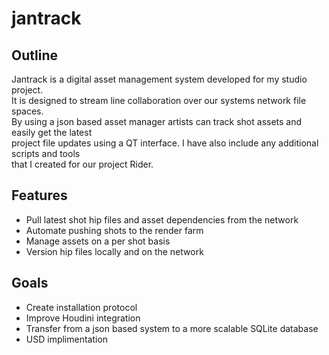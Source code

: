 # jantrack
## Outline
Jantrack is a digital asset management system developed for my studio project.<br>
It is designed to stream line collaboration over our systems network file spaces.<br>
By using a json based asset manager artists can track shot assets and easily get the latest<br>
project file updates using a QT interface. I have also include any additional scripts and tools<br>
that I created for our project Rider.
## Features
- Pull latest shot hip files and asset dependencies from the network
- Automate pushing shots to the render farm
- Manage assets on a per shot basis
- Version hip files locally and on the network
## Goals
- Create installation protocol
- Improve Houdini integration
- Transfer from a json based system to a more scalable SQLite database
- USD implimentation



